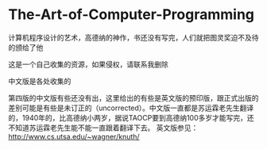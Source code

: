 # The-Art-of-Computer-Programming
计算机程序设计的艺术，高德纳的神作，书还没有写完，人们就把图灵奖迫不及待的颁给了他

这是一个自己收集的资源，如果侵权，请联系我删除

中文版是各处收集的

第四版的中文版有些还没有出，这里给出的有些是英文版的预印版，跟正式出版的差别可能是有些是未订正的（uncorrected）。中文版一直都是苏运霖老先生翻译的，1940年的，比高德纳小两岁，据说TAOCP要到高德纳100多岁才能写完，还不知道苏运霖老先生能不能一直跟着翻译下去。
英文版参见：<http://www.cs.utsa.edu/~wagner/knuth/>


